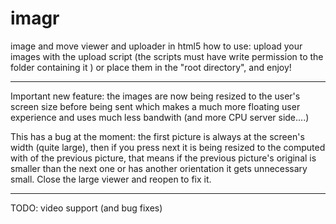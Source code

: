 imagr
=====

image and move viewer and uploader in html5
how to use: upload your images with the upload script  (the scripts must have write permission to the folder containing it ) or place them in the "root directory", and enjoy! 

----------
Important new feature: the images are now being resized to the user's screen size before being sent which makes a much more floating user experience and uses much less bandwith (and more CPU server side....)


This has a bug at the moment:
the first picture is always at the screen's width (quite large),
then if you press next it is being resized to the computed with of the previous picture, that means if the previous picture's original is smaller than the next one or has another orientation it gets unnecessary small.
Close the large viewer and reopen to fix it.

----------

TODO: video support
(and bug fixes)
